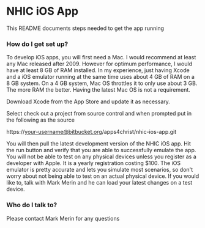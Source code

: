 # NHIC iOS App #

This README documents steps needed to get the app running

### How do I get set up? ###

To develop iOS apps, you will first need a Mac. I would recommend at least any Mac released after 2009. However for optimum performance, I would have at least 8 GB of RAM installed. In my experience, just having Xcode and a iOS emulator running at the same time uses about 4 GB of RAM on a 8 GB system. On a 4 GB system, Mac OS throttles it to only use about 3 GB. The more RAM the better. Having the latest Mac OS is not a requirement. 

Download Xcode from the App Store and update it as necessary. 

Select check out a project from source control and when prompted put in the following as the source

https://your-username@bitbucket.org/apps4christ/nhic-ios-app.git

You will then pull the latest development version of the NHIC iOS app. Hit the run button and verify that you are able to successfully emulate the app. You will not be able to test on any physical devices unless you register as a developer with Apple. It is a yearly registration costing $100. The iOS emulator is pretty accurate and lets you simulate most scenarios, so don't worry about not being able to test on an actual physical device. If you would like to, talk with Mark Merin and he can load your latest changes on a test device. 

### Who do I talk to? ###
Please contact Mark Merin for any questions